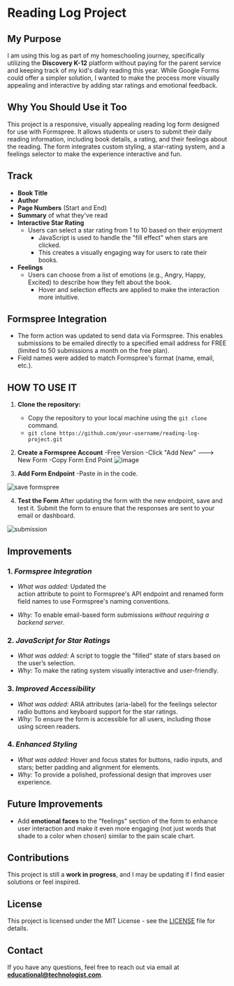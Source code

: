 # Reading Log Project

## My Purpose
I am using this log as part of my homeschooling journey, specifically utilizing the **Discovery K-12** platform without paying for the parent service and keeping track of my kid's daily reading this year. While Google Forms could offer a simpler solution, I wanted to make the process more visually appealing and interactive by adding star ratings and emotional feedback.

## Why You Should Use it Too
This project is a responsive, visually appealing reading log form designed for use with Formspree. It allows students or users to submit their daily reading information, including book details, a rating, and their feelings about the reading. The form integrates custom styling, a star-rating system, and a feelings selector to make the experience interactive and fun.

## Track

- **Book Title**
- **Author**
- **Page Numbers** (Start and End)
- **Summary** of what they've read
- **Interactive Star Rating**
     - Users can select a star rating from 1 to 10 based on their enjoyment
        - JavaScript is used to handle the "fill effect" when stars are clicked.  
       - This creates a visually engaging way for users to rate their books.
- **Feelings**         
  - Users can choose from a list of emotions (e.g., Angry, Happy, Excited) to describe how they felt about the book. 
    - Hover and selection effects are applied to make the interaction more intuitive.

## Formspree Integration  
   - The form action was updated to send data via Formspree. This enables submissions to be emailed directly to a specified email address for FREE (limited to 50 submissions a month on the free plan).  
   - Field names were added to match Formspree's format (name, email, etc.).

## HOW TO USE IT

1. **Clone the repository:** 
    - Copy the repository to your local machine using the `git clone` command.
    - `git clone https://github.com/your-username/reading-log-project.git`
  
      
2. **Create a Formspree Account**
    -Free Version
    -Click "Add New" ---> New Form
    -Copy Form End Point
        ![image](https://github.com/user-attachments/assets/2c3d4cce-6034-4d36-8468-b374b5905b6b)

      
3. **Add Form Endpoint**
    -Paste in in the code.

 ![save formspree](https://github.com/user-attachments/assets/09101e8a-9bad-4182-8473-7ef1776b3ed6)


4. **Test the Form**
After updating the form with the new endpoint, save and test it.
Submit the form to ensure that the responses are sent to your email or dashboard.

![submission](https://github.com/user-attachments/assets/3d8580c7-f755-4593-b378-129fd27cdbde)

## Improvements

### 1. *Formspree Integration*
   - *What was added:* Updated the <form> action attribute to point to Formspree's API endpoint and renamed form field names to use Formspree's naming conventions.  
   - *Why:* To enable email-based form submissions *without requiring a backend server*.  

### 2. *JavaScript for Star Ratings*
   - *What was added:* A script to toggle the "filled" state of stars based on the user’s selection.  
   - *Why:* To make the rating system visually interactive and user-friendly.

### 3. *Improved Accessibility*
   - *What was added:* ARIA attributes (aria-label) for the feelings selector radio buttons and keyboard support for the star ratings.  
   - *Why:* To ensure the form is accessible for all users, including those using screen readers.

### 4. *Enhanced Styling*
   - *What was added:* Hover and focus states for buttons, radio inputs, and stars; better padding and alignment for elements.  
   - *Why:* To provide a polished, professional design that improves user experience.

## Future Improvements

- Add **emotional faces** to the "feelings" section of the form to enhance user interaction and make it even more engaging (not just words that shade to a color when chosen) similar to the pain scale chart.
  
## Contributions

This project is still a **work in progress**, and I may be updating if I find easier solutions or feel inspired.

## License

This project is licensed under the MIT License - see the [LICENSE](LICENSE) file for details.

## Contact

If you have any questions, feel free to reach out via email at **educational@technologist.com**.


